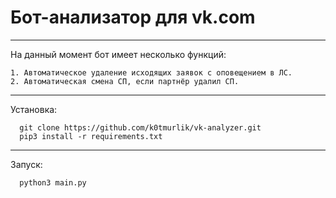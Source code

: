# Бот-анализатор для vk.com
___
На данный момент бот имеет несколько функций: 
    
    1. Автоматическое удаление исходящих заявок с оповещением в ЛС.
    2. Автоматическая смена СП, если партнёр удалил СП.
___
Установка:
```
  git clone https://github.com/k0tmurlik/vk-analyzer.git
  pip3 install -r requirements.txt
```
---
Запуск:
```
  python3 main.py
```
